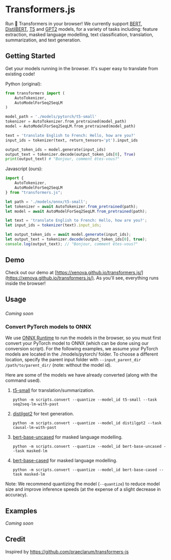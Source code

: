 # Transformers.js

Run 🤗 Transformers in your browser! We currently support [BERT](https://huggingface.co/docs/transformers/model_doc/bert), [DistilBERT](https://huggingface.co/docs/transformers/model_doc/distilbert), [T5](https://huggingface.co/docs/transformers/model_doc/t5) and [GPT2](https://huggingface.co/docs/transformers/model_doc/gpt2) models, for a variety of tasks including: feature extraction, masked language modelling, text classification, translation, summarization, and text generation.

## Getting Started

Get your models running in the browser. It's super easy to translate from existing code!


Python (original):
```python
from transformers import (
    AutoTokenizer,
    AutoModelForSeq2SeqLM
)

model_path = './models/pytorch/t5-small'
tokenizer = AutoTokenizer.from_pretrained(model_path)
model = AutoModelForSeq2SeqLM.from_pretrained(model_path)

text = 'translate English to French: Hello, how are you?'
input_ids = tokenizer(text, return_tensors='pt').input_ids

output_token_ids = model.generate(input_ids)
output_text = tokenizer.decode(output_token_ids[0], True)
print(output_text) # "Bonjour, comment êtes-vous?"
```

Javascript (ours):
```javascript
import {
    AutoTokenizer,
    AutoModelForSeq2SeqLM
} from "transformers.js";

let path = './models/onnx/t5-small';
let tokenizer = await AutoTokenizer.from_pretrained(path);
let model = await AutoModelForSeq2SeqLM.from_pretrained(path);

let text = 'translate English to French: Hello, how are you?';
let input_ids = tokenizer(text).input_ids;

let output_token_ids = await model.generate(input_ids);
let output_text = tokenizer.decode(output_token_ids[0], true);
console.log(output_text); // "Bonjour, comment êtes-vous?"
```



## Demo
Check out our demo at [https://xenova.github.io/transformers.js/](https://xenova.github.io/transformers.js/). As you'll see, everything runs inside the browser!

## Usage
###
*Coming soon*

### Convert PyTorch models to ONNX
We use [ONNX Runtime](https://onnxruntime.ai/) to run the models in the browser, so you must first convert your PyTorch model to ONNX (which can be done using our conversion script). For the following examples, we assume your PyTorch models are located in the ./models/pytorch/ folder. To choose a different location, specify the parent input folder with `--input_parent_dir /path/to/parent_dir/` (note: without the model id).

Here are some of the models we have already converted (along with the command used).
1. [t5-small](https://huggingface.co/Xenova/t5-small_onnx-quantized) for translation/summarization.
    ```
    python -m scripts.convert --quantize --model_id t5-small --task seq2seq-lm-with-past
    ```

2. [distilgpt2](https://huggingface.co/Xenova/distilgpt2_onnx-quantized) for text generation.
    ```
    python -m scripts.convert --quantize --model_id distilgpt2 --task causal-lm-with-past
    ```

3. [bert-base-uncased](https://huggingface.co/Xenova/bert-base-uncased_onnx-quantized) for masked language modelling.
    ```
    python -m scripts.convert --quantize --model_id bert-base-uncased --task masked-lm
    ```

4. [bert-base-cased](https://huggingface.co/Xenova/bert-base-cased_onnx-quantized) for masked language modelling.
    ```
    python -m scripts.convert --quantize --model_id bert-base-cased --task masked-lm
    ```


Note: We recommend quantizing the model (`--quantize`) to reduce model size and improve inference speeds (at the expense of a slight decrease in accuracy).

## Examples
*Coming soon*

## Credit
Inspired by https://github.com/praeclarum/transformers-js



